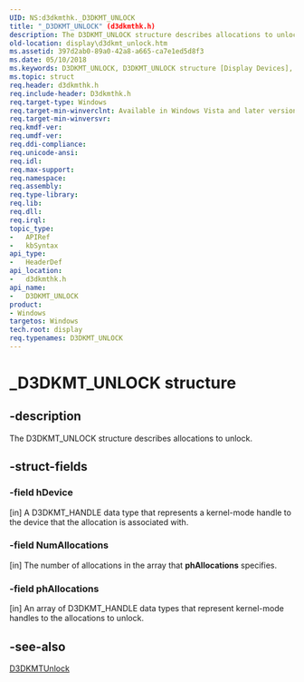 ```yaml
---
UID: NS:d3dkmthk._D3DKMT_UNLOCK
title: "_D3DKMT_UNLOCK" (d3dkmthk.h)
description: The D3DKMT_UNLOCK structure describes allocations to unlock.
old-location: display\d3dkmt_unlock.htm
ms.assetid: 397d2ab0-89a0-42a8-a665-ca7e1ed5d8f3
ms.date: 05/10/2018
ms.keywords: D3DKMT_UNLOCK, D3DKMT_UNLOCK structure [Display Devices], OpenGL_Structs_d4f3b3e8-fddd-41d2-8a7e-ee43f25a1f2d.xml, _D3DKMT_UNLOCK, d3dkmthk/D3DKMT_UNLOCK, display.d3dkmt_unlock
ms.topic: struct
req.header: d3dkmthk.h
req.include-header: D3dkmthk.h
req.target-type: Windows
req.target-min-winverclnt: Available in Windows Vista and later versions of the Windows operating systems.
req.target-min-winversvr: 
req.kmdf-ver: 
req.umdf-ver: 
req.ddi-compliance: 
req.unicode-ansi: 
req.idl: 
req.max-support: 
req.namespace: 
req.assembly: 
req.type-library: 
req.lib: 
req.dll: 
req.irql: 
topic_type:
-	APIRef
-	kbSyntax
api_type:
-	HeaderDef
api_location:
-	d3dkmthk.h
api_name:
-	D3DKMT_UNLOCK
product:
- Windows
targetos: Windows
tech.root: display
req.typenames: D3DKMT_UNLOCK
---
```


# _D3DKMT_UNLOCK structure


## -description


The D3DKMT_UNLOCK structure describes allocations to unlock. 


## -struct-fields




### -field hDevice

[in] A D3DKMT_HANDLE data type that represents a kernel-mode handle to the device that the allocation is associated with.


### -field NumAllocations

[in] The number of allocations in the array that <b>phAllocations</b> specifies. 


### -field phAllocations

[in] An array of D3DKMT_HANDLE data types that represent kernel-mode handles to the allocations to unlock.


## -see-also




<a href="https://msdn.microsoft.com/library/windows/hardware/ff547233">D3DKMTUnlock</a>
 

 

